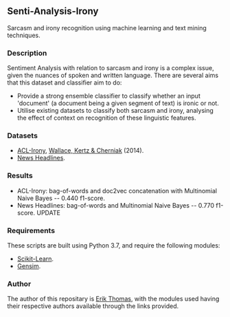 ## Senti-Analysis-Irony

Sarcasm and irony recognition using machine learning and text mining techniques.

### Description

Sentiment Analysis with relation to sarcasm and irony is a complex issue, given the nuances of spoken and written language. There are several aims that this dataset and classifier aim to do:
- Provide a strong ensemble classifier to classify whether an input 'document' (a document being a given segment of text) is ironic or not.
- Utilise existing datasets to classify both sarcasm and irony, analysing the effect of context on recognition of these linguistic features.

### Datasets
- [ACL-Irony](https://github.com/bwallace/ACL-2014-irony), [Wallace, Kertz & Cherniak](https://www.aclweb.org/anthology/P14-2084) (2014).
- [News Headlines](https://www.kaggle.com/rmisra/news-headlines-dataset-for-sarcasm-detection).

### Results
- ACL-Irony: bag-of-words and doc2vec concatenation with Multinomial Naive Bayes -- 0.440 f1-score.
- News Headlines: bag-of-words and Multinomial Naive Bayes -- 0.770 f1-score. UPDATE

### Requirements

These scripts are built using Python 3.7, and require the following modules:
- [Scikit-Learn](http://scikit-learn.org/stable/install.html).
- [Gensim](https://radimrehurek.com/gensim/install.html).

### Author

The author of this repositary is [Erik Thomas](https://github.com/EThomas16), with the modules used having their respective authors available through the links provided.